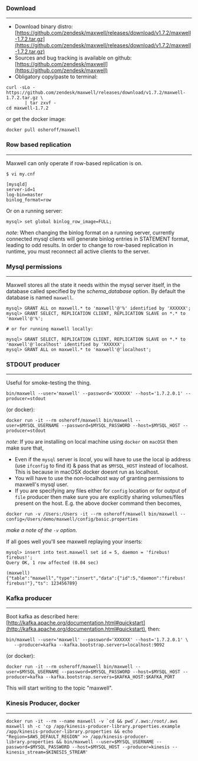 ### Download
***
- Download binary distro: [https://github.com/zendesk/maxwell/releases/download/v1.7.2/maxwell-1.7.2.tar.gz](https://github.com/zendesk/maxwell/releases/download/v1.7.2/maxwell-1.7.2.tar.gz)
- Sources and bug tracking is available on github: [https://github.com/zendesk/maxwell](https://github.com/zendesk/maxwell)
- Obligatory copy/paste to terminal:

```
curl -sLo - https://github.com/zendesk/maxwell/releases/download/v1.7.2/maxwell-1.7.2.tar.gz \
       | tar zxvf -
cd maxwell-1.7.2
```

or get the docker image:

```
docker pull osheroff/maxwell
```

### Row based replication
***
Maxwell can only operate if row-based replication is on.

```
$ vi my.cnf

[mysqld]
server-id=1
log-bin=master
binlog_format=row
```

Or on a running server:

```
mysql> set global binlog_row_image=FULL;
```

*note*: When changing the binlog format on a running server, currently connected mysql clients will generate binlog entries in STATEMENT format, leading
to odd results.  In order to change to row-based replication in runtime, you must reconnect all active clients to the server.

### Mysql permissions
***
Maxwell stores all the state it needs within the mysql server itself, in the database called specified by the _schema_database_ option. By default the database is named `maxwell`.
```
mysql> GRANT ALL on maxwell.* to 'maxwell'@'%' identified by 'XXXXXX';
mysql> GRANT SELECT, REPLICATION CLIENT, REPLICATION SLAVE on *.* to 'maxwell'@'%';

# or for running maxwell locally:

mysql> GRANT SELECT, REPLICATION CLIENT, REPLICATION SLAVE on *.* to 'maxwell'@'localhost' identified by 'XXXXXX';
mysql> GRANT ALL on maxwell.* to 'maxwell'@'localhost';

```

### STDOUT producer
***
Useful for smoke-testing the thing.

```
bin/maxwell --user='maxwell' --password='XXXXXX' --host='1.7.2.0.1' --producer=stdout
```

(or docker):

```
docker run -it --rm osheroff/maxwell bin/maxwell --user=$MYSQL_USERNAME --password=$MYSQL_PASSWORD --host=$MYSQL_HOST --producer=stdout
```

*note*: If you are installing on local machine using `docker` on `macOSX` then make sure that,
- Even if the `mysql` server is *local*, you will have to use the local ip address (use `ifconfig` to find it) & pass that as `$MYSQL_HOST` instead of localhost. This is because in macOSX docker doesnt run as localhost. 
- You will have to use the non-localhost way of granting permissions to maxwell's mysql user.
- If you are specifying any files either for `config` location or for output of `file` producer then make sure you are explicitly sharing volumes/files present on the host. E.g. the above docker command then becomes,
```
docker run -v /Users:/Users -it --rm osheroff/maxwell bin/maxwell --config=/Users/demo/maxwell/config/basic.properties
```
*make a note of the `-v` option.*

If all goes well you'll see maxwell replaying your inserts:
```
mysql> insert into test.maxwell set id = 5, daemon = 'firebus!  firebus!';
Query OK, 1 row affected (0.04 sec)

(maxwell)
{"table":"maxwell","type":"insert","data":{"id":5,"daemon":"firebus!  firebus!"},"ts": 123456789}
```


### Kafka producer
***
Boot kafka as described here:  [http://kafka.apache.org/documentation.html#quickstart](http://kafka.apache.org/documentation.html#quickstart), then:

```
bin/maxwell --user='maxwell' --password='XXXXXX' --host='1.7.2.0.1' \
   --producer=kafka --kafka.bootstrap.servers=localhost:9092
```

(or docker):

```
docker run -it --rm osheroff/maxwell bin/maxwell --user=$MYSQL_USERNAME --password=$MYSQL_PASSWORD --host=$MYSQL_HOST --producer=kafka --kafka.bootstrap.servers=$KAFKA_HOST:$KAFKA_PORT
```

This will start writing to the topic "maxwell".


### Kinesis Producer, docker
***

```
docker run -it --rm --name maxwell -v `cd && pwd`/.aws:/root/.aws maxwell sh -c 'cp /app/kinesis-producer-library.properties.example /app/kinesis-producer-library.properties && echo "Region=$AWS_DEFAULT_REGION" >> /app/kinesis-producer-library.properties && bin/maxwell --user=$MYSQL_USERNAME --password=$MYSQL_PASSWORD --host=$MYSQL_HOST --producer=kinesis --kinesis_stream=$KINESIS_STREAM'
```

